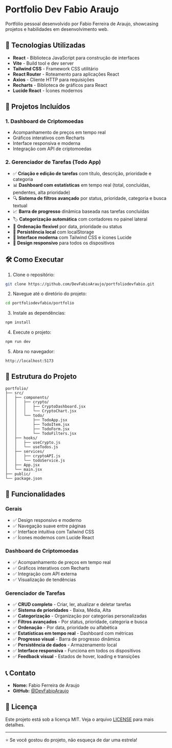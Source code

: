 # Portfolio Dev Fabio Araujo

Portfólio pessoal desenvolvido por Fabio Ferreira de Araujo, showcasing projetos e habilidades em desenvolvimento web.

## 🚀 Tecnologias Utilizadas

- **React** - Biblioteca JavaScript para construção de interfaces
- **Vite** - Build tool e dev server
- **Tailwind CSS** - Framework CSS utilitário
- **React Router** - Roteamento para aplicações React
- **Axios** - Cliente HTTP para requisições
- **Recharts** - Biblioteca de gráficos para React
- **Lucide React** - Ícones modernos

## 📱 Projetos Incluídos

### 1. Dashboard de Criptomoedas
- Acompanhamento de preços em tempo real
- Gráficos interativos com Recharts
- Interface responsiva e moderna
- Integração com API de criptomoedas

### 2. Gerenciador de Tarefas (Todo App)
- ✅ **Criação e edição de tarefas** com título, descrição, prioridade e categoria
- 📊 **Dashboard com estatísticas** em tempo real (total, concluídas, pendentes, alta prioridade)
- 🔍 **Sistema de filtros avançado** por status, prioridade, categoria e busca textual
- 📈 **Barra de progresso** dinâmica baseada nas tarefas concluídas
- 🏷️ **Categorização automática** com contadores no painel lateral
- 📅 **Ordenação flexível** por data, prioridade ou status
- 💾 **Persistência local** com localStorage
- 🎨 **Interface moderna** com Tailwind CSS e ícones Lucide
- 📱 **Design responsivo** para todos os dispositivos

## 🛠️ Como Executar

1. Clone o repositório:
```bash
git clone https://github.com/DevFabioAraujo/portfoliodevfabio.git
```

2. Navegue até o diretório do projeto:
```bash
cd portfoliodevfabio/portfolio
```

3. Instale as dependências:
```bash
npm install
```

4. Execute o projeto:
```bash
npm run dev
```

5. Abra no navegador:
```
http://localhost:5173
```

## 📁 Estrutura do Projeto

```
portfolio/
├── src/
│   ├── components/
│   │   ├── crypto/
│   │   │   ├── CryptoDashboard.jsx
│   │   │   └── CryptoChart.jsx
│   │   └── todo/
│   │       ├── TodoApp.jsx
│   │       ├── TodoItem.jsx
│   │       ├── TodoForm.jsx
│   │       └── TodoFilters.jsx
│   ├── hooks/
│   │   ├── useCrypto.js
│   │   └── useTodos.js
│   ├── services/
│   │   ├── cryptoAPI.js
│   │   └── todoService.js
│   ├── App.jsx
│   └── main.jsx
├── public/
└── package.json
```

## 🎯 Funcionalidades

### Gerais
- ✅ Design responsivo e moderno
- ✅ Navegação suave entre páginas
- ✅ Interface intuitiva com Tailwind CSS
- ✅ Ícones modernos com Lucide React

### Dashboard de Criptomoedas
- ✅ Acompanhamento de preços em tempo real
- ✅ Gráficos interativos com Recharts
- ✅ Integração com API externa
- ✅ Visualização de tendências

### Gerenciador de Tarefas
- ✅ **CRUD completo** - Criar, ler, atualizar e deletar tarefas
- ✅ **Sistema de prioridades** - Baixa, Média, Alta
- ✅ **Categorização** - Organização por categorias personalizadas
- ✅ **Filtros avançados** - Por status, prioridade, categoria e busca
- ✅ **Ordenação** - Por data, prioridade ou alfabética
- ✅ **Estatísticas em tempo real** - Dashboard com métricas
- ✅ **Progresso visual** - Barra de progresso dinâmica
- ✅ **Persistência de dados** - Armazenamento local
- ✅ **Interface responsiva** - Funciona em todos os dispositivos
- ✅ **Feedback visual** - Estados de hover, loading e transições

## 📞 Contato

- **Nome:** Fabio Ferreira de Araujo
- **GitHub:** [@DevFabioAraujo](https://github.com/DevFabioAraujo)

## 📄 Licença

Este projeto está sob a licença MIT. Veja o arquivo [LICENSE](LICENSE) para mais detalhes.

---

⭐ Se você gostou do projeto, não esqueça de dar uma estrela!
